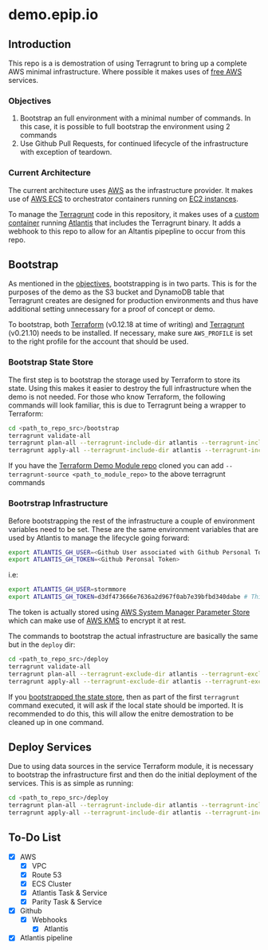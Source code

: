 # demo.epip.io

## Introduction

This repo is a is demostration of using Terragrunt to bring up a complete AWS minimal infrastructure. Where possible it makes uses of [free AWS](https://aws.amazon.com/free) services.

### Objectives

1. Bootstrap an full environment with a minimal number of commands. In this case, it is possible to full bootstrap the environment using 2 commands
2. Use Github Pull Requests, for continued lifecycle of the infrastructure with exception of teardown.

### Current Architecture

The current architecture uses [AWS](https://aws.amazon.com) as the infrastructure provider. It makes use of [AWS ECS](https://aws.amazon.com/ecs/) to orchestrator containers running on [EC2 instances](https://aws.amazon.com/ec2/).

To manage the [Terragrunt](https://terragrunt.gruntwork.io) code in this repository, it makes uses of a [custom container](https://hub.docker.com/r/stackstate/atlantis-terragrunt) running [Atlantis](https://www.runatlantis.io/) that includes the Terragrunt binary. It adds a webhook to this repo to allow for an Altantis pipepline to occur from this repo.

## Bootstrap

As mentioned in the [objectives](#objectives), bootstrapping is in two parts. This is for the purposes of the demo as the S3 bucket and DynamoDB table that Terragrunt creates are designed for production environments and thus have additional setting unnecessary for a proof of concept or demo.

To bootstrap, both [Terraform](https://learn.hashicorp.com/terraform/getting-started/install.html) (v0.12.18 at time of writing) and [Terragrunt](https://terragrunt.gruntwork.io/docs/getting-started/install/) (v0.21.10) needs to be installed. If necessary, make sure `AWS_PROFILE` is set to the right profile for the account that should be used.

### Bootstrap State Store

The first step is to bootstrap the storage used by Terraform to store its state. Using this makes it easier to destroy the full infrastructure when the demo is not needed. For those who know Terraform, the following commands will look familiar, this is due to Terragrunt being a wrapper to Terraform:

```bash
cd <path_to_repo_src>/bootstrap
terragrunt validate-all
terragrunt plan-all --terragrunt-include-dir atlantis --terragrunt-include-dir parity
terragrunt apply-all --terragrunt-include-dir atlantis --terragrunt-include-dir parity
```

If you have the [Terraform Demo Module repo](https://github.com/epip-io/terraform-demo-modules.git) cloned you can add `--terragrunt-source <path_to_module_repo>` to the above terragrunt commands

### Bootrstrap Infrastructure

Before bootstrapping the rest of the infrastructure a couple of environment variables need to be set. These are the same environment variables that are used by Atlantis to manage the lifecycle going forward:

```bash
export ATLANTIS_GH_USER=<Github User associated with Github Personal Token>
export ATLANTIS_GH_TOKEN=<Github Peronsal Token>
```

i.e:

```bash
export ATLANTIS_GH_USER=stormmore
export ATLANTIS_GH_TOKEN=d3df473666e7636a2d967f0ab7e39bfbd340dabe # This one no longer exists!
```

The token is actually stored using [AWS System Manager Parameter Store](https://docs.aws.amazon.com/systems-manager/latest/userguide/systems-manager-parameter-store.html) which can make use of [AWS KMS](https://aws.amazon.com/kms) to encrypt it at rest.

The commands to bootstrap the actual infrastructure are basically the same but in the `deploy` dir:

```bash
cd <path_to_repo_src>/deploy
terragrunt validate-all
terragrunt plan-all --terragrunt-exclude-dir atlantis --terragrunt-exclude-dir parity
terragrunt apply-all --terragrunt-exclude-dir atlantis --terragrunt-exclude-dir parity
```

If you [bootstrapped the state store](#bootstrap-state-store), then as part of the first `terragrunt` command executed, it will ask if the local state should be imported. It is recommended to do this, this will allow the enitre demostration to be cleaned up in one command.

## Deploy Services

Due to using data sources in the service Terraform module, it is necessary to bootstrap the infrastructure first and then do the initial deployment of the services. This is as simple as running:

```bash
cd <path_to_repo_src>/deploy
terragrunt plan-all --terragrunt-include-dir atlantis --terragrunt-include-dir parity
terragrunt apply-all --terragrunt-include-dir atlantis --terragrunt-include-dir parity
```

## To-Do List

- [x] AWS
  - [x] VPC
  - [x] Route 53
  - [x] ECS Cluster
  - [x] Atlantis Task & Service
  - [x] Parity Task & Service
- [x] Github
  - [x] Webhooks
    - [x] Atlantis
- [x] Atlantis pipeline
